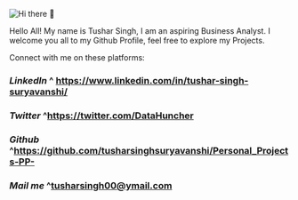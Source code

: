 ![Hi there 👋](https://res.cloudinary.com/githu/image/upload/v1611315873/DexterSeason1-2_pl3uzc.png)


Hello All! My name is Tushar Singh, I am an aspiring Business Analyst. I welcome you all to my Github Profile, feel free to explore my Projects.


Connect with me on these platforms:

### ***LinkedIn*** ⁮^ https://www.linkedin.com/in/tushar-singh-suryavanshi/

### ***Twitter*** ^https://twitter.com/DataHuncher

### ***Github*** ^https://github.com/tusharsinghsuryavanshi/Personal_Projects-PP-

### ***Mail me*** ^tusharsingh00@ymail.com


